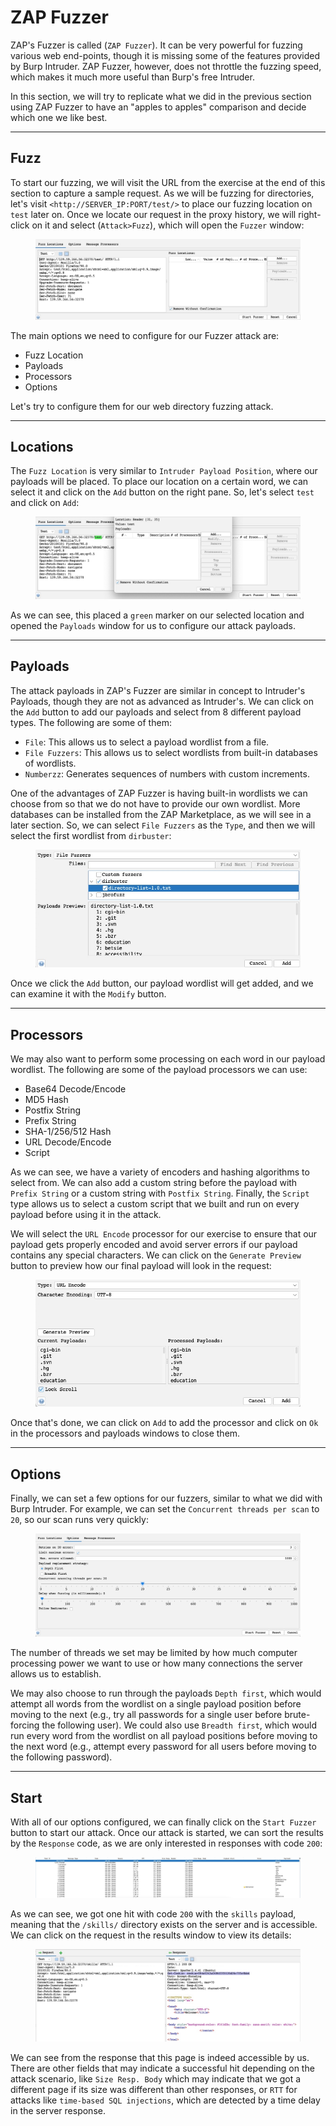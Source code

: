 # ZAP Fuzzer

ZAP's Fuzzer is called (`ZAP Fuzzer`). It can be very powerful for fuzzing various web end-points, though it is missing some of the features provided by Burp Intruder. ZAP Fuzzer, however, does not throttle the fuzzing speed, which makes it much more useful than Burp's free Intruder.

In this section, we will try to replicate what we did in the previous section using ZAP Fuzzer to have an "apples to apples" comparison and decide which one we like best.

***

## Fuzz

To start our fuzzing, we will visit the URL from the exercise at the end of this section to capture a sample request. As we will be fuzzing for directories, let's visit `<http://SERVER_IP:PORT/test/>` to place our fuzzing location on `test` later on. Once we locate our request in the proxy history, we will right-click on it and select (`Attack>Fuzz`), which will open the `Fuzzer` window:

<figure><img src="../../../../.gitbook/assets/image (13) (1) (1) (1).png" alt=""><figcaption></figcaption></figure>

The main options we need to configure for our Fuzzer attack are:

* Fuzz Location
* Payloads
* Processors
* Options

Let's try to configure them for our web directory fuzzing attack.

***

## Locations

The `Fuzz Location` is very similar to `Intruder Payload Position`, where our payloads will be placed. To place our location on a certain word, we can select it and click on the `Add` button on the right pane. So, let's select `test` and click on `Add`:

<figure><img src="../../../../.gitbook/assets/image (1) (1) (1) (1) (1) (1) (1) (1) (1) (1) (1) (1) (1) (1) (1) (1) (1) (1) (1) (1) (1) (1) (1) (1) (1) (1) (1) (1) (1) (1) (1) (1) (1) (1) (1) (1) (1) (1) (1) (1) (1) (1) (1) (1) (1) (1) (1) (1) (1) (1) (1) (1) (1) (1) (1) (1) (1) (1) (1) (1)  (13).png" alt=""><figcaption></figcaption></figure>

As we can see, this placed a `green` marker on our selected location and opened the `Payloads` window for us to configure our attack payloads.

***

## Payloads

The attack payloads in ZAP's Fuzzer are similar in concept to Intruder's Payloads, though they are not as advanced as Intruder's. We can click on the `Add` button to add our payloads and select from 8 different payload types. The following are some of them:

* `File`: This allows us to select a payload wordlist from a file.
* `File Fuzzers`: This allows us to select wordlists from built-in databases of wordlists.
* `Numberzz`: Generates sequences of numbers with custom increments.

One of the advantages of ZAP Fuzzer is having built-in wordlists we can choose from so that we do not have to provide our own wordlist. More databases can be installed from the ZAP Marketplace, as we will see in a later section. So, we can select `File Fuzzers` as the `Type`, and then we will select the first wordlist from `dirbuster`:

<figure><img src="../../../../.gitbook/assets/image (2) (1) (1) (1) (1) (1) (1) (1) (1) (1) (1) (1) (1) (1) (1) (1) (1) (1) (1) (1) (1) (1) (1) (1) (1) (1) (1) (1) (1) (1) (1) (1) (1) (1) (1) (1) (1) (1) (1) (1) (1) (1) (1) (1) (1) (1) (1) (1) (1) (1) (1) (1) (1) (1) (1) (1) (1) (1) (1) (1) ( (7).png" alt=""><figcaption></figcaption></figure>

Once we click the `Add` button, our payload wordlist will get added, and we can examine it with the `Modify` button.

***

## Processors

We may also want to perform some processing on each word in our payload wordlist. The following are some of the payload processors we can use:

* Base64 Decode/Encode
* MD5 Hash
* Postfix String
* Prefix String
* SHA-1/256/512 Hash
* URL Decode/Encode
* Script

As we can see, we have a variety of encoders and hashing algorithms to select from. We can also add a custom string before the payload with `Prefix String` or a custom string with `Postfix String`. Finally, the `Script` type allows us to select a custom script that we built and run on every payload before using it in the attack.

We will select the `URL Encode` processor for our exercise to ensure that our payload gets properly encoded and avoid server errors if our payload contains any special characters. We can click on the `Generate Preview` button to preview how our final payload will look in the request:

<figure><img src="../../../../.gitbook/assets/image (3) (1) (1) (1) (1) (1) (1) (1) (1) (1) (1) (1) (1) (1) (1) (1) (1) (1) (1) (1) (1) (1) (1) (1) (1) (1) (1) (1) (1) (1) (1) (1) (1) (1) (1) (1) (1) (1) (1) (1) (1) (1) (1) (1) (1) (1) (1).png" alt=""><figcaption></figcaption></figure>

Once that's done, we can click on `Add` to add the processor and click on `Ok` in the processors and payloads windows to close them.

***

## Options

Finally, we can set a few options for our fuzzers, similar to what we did with Burp Intruder. For example, we can set the `Concurrent threads per scan` to `20`, so our scan runs very quickly:

<figure><img src="../../../../.gitbook/assets/image (4) (1) (1) (1) (1) (1) (1) (1) (1) (1) (1) (1) (1) (1) (1) (1) (1) (1) (1) (1) (1) (1) (1) (1) (1) (1) (1) (1) (1) (1) (1) (1) (1) (1) (1).png" alt=""><figcaption></figcaption></figure>

The number of threads we set may be limited by how much computer processing power we want to use or how many connections the server allows us to establish.

We may also choose to run through the payloads `Depth first`, which would attempt all words from the wordlist on a single payload position before moving to the next (e.g., try all passwords for a single user before brute-forcing the following user). We could also use `Breadth first`, which would run every word from the wordlist on all payload positions before moving to the next word (e.g., attempt every password for all users before moving to the following password).

***

## Start

With all of our options configured, we can finally click on the `Start Fuzzer` button to start our attack. Once our attack is started, we can sort the results by the `Response` code, as we are only interested in responses with code `200`:

<figure><img src="../../../../.gitbook/assets/image (5) (1) (1) (1) (1) (1) (1) (1) (1) (1) (1) (1) (1) (1) (1) (1) (1) (1) (1) (1) (1) (1) (1) (1) (1) (1) (1).png" alt=""><figcaption></figcaption></figure>

As we can see, we got one hit with code `200` with the `skills` payload, meaning that the `/skills/` directory exists on the server and is accessible. We can click on the request in the results window to view its details:

<figure><img src="../../../../.gitbook/assets/image (6) (1) (1) (1) (1) (1) (1) (1) (1) (1) (1) (1) (1) (1) (1) (1) (1) (1) (1) (1) (1) (1).png" alt=""><figcaption></figcaption></figure>

We can see from the response that this page is indeed accessible by us. There are other fields that may indicate a successful hit depending on the attack scenario, like `Size Resp. Body` which may indicate that we got a different page if its size was different than other responses, or `RTT` for attacks like `time-based SQL injections`, which are detected by a time delay in the server response.
